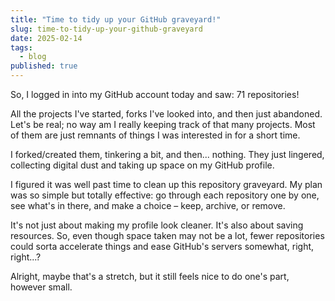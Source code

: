 ```yaml
---
title: "Time to tidy up your GitHub graveyard!"
slug: time-to-tidy-up-your-github-graveyard
date: 2025-02-14
tags:
  - blog
published: true
---
```

So, I logged in into my GitHub account today and saw: 71 repositories!

All the projects I've started, forks I've looked into, and then just abandoned. Let's be real; no way am I really keeping track of that many projects. Most of them are just remnants of things I was interested in for a short time.

I forked/created them, tinkering a bit, and then... nothing. They just lingered, collecting digital dust and taking up space on my GitHub profile.

I figured it was well past time to clean up this repository graveyard. My plan was so simple but totally effective: go through each repository one by one, see what's in there, and make a choice – keep, archive, or remove.

It's not just about making my profile look cleaner. It's also about
saving resources. So, even though space taken may not be a lot, fewer repositories could sorta accelerate things and ease GitHub's servers somewhat, right, right...? 

Alright, maybe that's a stretch, but it still feels nice to do one's part, however small.